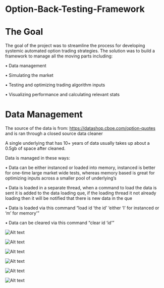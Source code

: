 # Option-Back-Testing-Framework

# The Goal
The goal of the project was to streamline the process for developing systemic automated option trading strategies. The solution was to build a framework to manage all the moving parts including: 

•	Data management

•	Simulating the market

•	Testing and optimizing trading algorithm inputs

•	Visualizing performance and calculating relevant stats

# Data Management
The source of the data is from: https://datashop.cboe.com/option-quotes and is ran through a closed source data cleaner

A single underlying that has 10+ years of data usually takes up about a 0.5gb of space after cleaned.

Data is managed in these ways:

•	Data can be either instanced or loaded into memory, instanced is better for one-time large market wide tests, whereas memory based is great for optimizing inputs across a smaller pool of underlying’s

•	Data is loaded in a separate thread, when a command to load the data is sent it is added to the data loading que, if the loading thread it not already loading then it will be notified that there is new data in the que

•	Data is loaded via this command “load id ‘the id’ ‘either ‘I’ for instanced or ‘m’ for memory’”

•	Data can be cleared via this command “clear id ‘id’”





![Alt text](https://snag.gy/dVSPrj.jpg)

![Alt text](https://snag.gy/oYVcyL.jpg)

![Alt text](https://snag.gy/sIFjlu.jpg)

![Alt text](https://snag.gy/f3M4K9.jpg)

![Alt text](https://snag.gy/vwfbR7.jpg)

![Alt text](https://snag.gy/WcmV8R.jpg)
